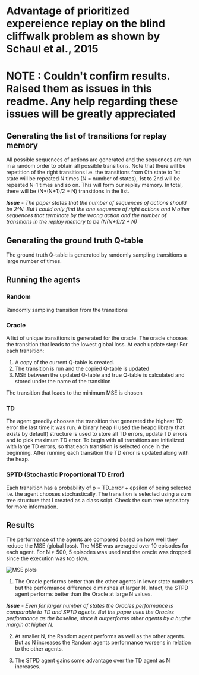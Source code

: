 # Advantage of prioritized expereience replay on the blind cliffwalk problem as shown by Schaul et al., 2015 

# NOTE : Couldn't confirm results. Raised them as issues in this readme. Any help regarding these issues will be greatly appreciated

## Generating the list of transitions for replay memory 

All possible sequences of actions are generated and the sequences are run in a random order to obtain all possible transitions. Note that there will be repetition of the right transitions i.e. the transitions from 0th state to 1st state will be repeated N times (N = number of states), 1st to 2nd will be repeated N-1 times and so on. This will form our replay memory. In total, there will be (N*(N+1)/2 + N) transitions in the list.

***Issue** - The paper states that the number of sequences of actions should be 2^N. But I could only find the one sequence of right actions and N other sequences that terminate by the wrong action and the number of transitions in the replay memory to be (N(N+1)/2 + N)*

## Generating the ground truth Q-table

The ground truth Q-table is generated by randomly sampling transitions a large number of times.

## Running the agents

### Random

Randomly sampling transition from the transitions

### Oracle

A list of unique transitions is generated for the oracle. The oracle chooses the transition that leads to the lowest global loss.
At each update step:
For each transition:
1. A copy of the current Q-table is created. 
2. The transition is run and the copied Q-table is updated
3. MSE between the updated Q-table and true Q-table is calculated and stored under the name of the transition

The transition that leads to the minimum MSE is chosen

### TD

The agent greedily chooses the transition that generated the highest TD error the last time it was run. A binary heap (I used the heapq library that exists by default) structure is used to store all TD errors, update TD errors and to pick maximum TD error. 
To begin with all transitions are initialized with large TD errors, so that each transition is selected once in the beginning. After running each transition the TD error is updated along with the heap.

### SPTD (Stochastic Proportional TD Error)

Each transition has a probability of p = TD_error + epsilon of being selected i.e. the agent chooses stochastically. The transition is selected using a sum tree structure that I created as a class scipt. Check the sum tree repository for more information.

## Results
The performance of the agents are compared based on how well they reduce the MSE (global loss). The MSE was averaged over 10 episodes for each agent. For N > 500, 5 episodes was used and the oracle was dropped since the execution was too slow.

![MSE plots](../master/MSEPlots.png)

1. The Oracle performs better than the other agents in lower state numbers but the performance difference diminshes at larger N. Infact, the STPD agent performs better than the Oracle at large N values.

***Issue** - Even for larger number of states the Oracles performance is comparable to TD and SPTD agents. But the paper uses the Oracles performance as the baseline, since it outperforms other agents by a hughe margin at higher N.* 

2. At smaller N, the Random agent performs as well as the other agents. But as N increases the Random agents performance worsens in relation to the other agents.  

3. The STPD agent gains some advantage over the TD agent as N increases.




 








